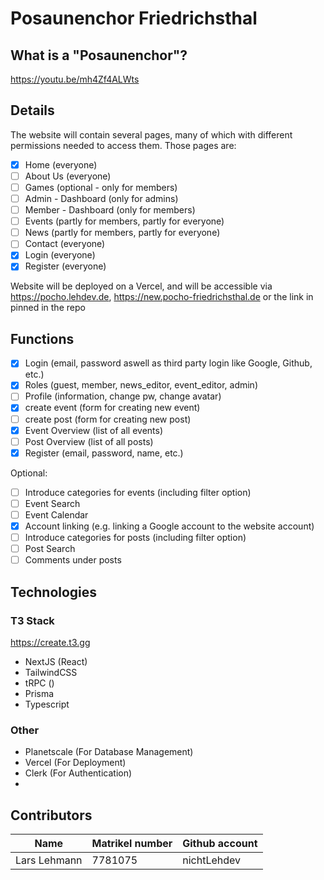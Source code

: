 # Posaunenchor Friedrichsthal

## What is a "Posaunenchor"?

https://youtu.be/mh4Zf4ALWts

## Details

The website will contain several pages, many of which with different permissions needed to access them.
Those pages are:

- [x] Home (everyone)
- [ ] About Us (everyone)
- [ ] Games (optional - only for members)
- [ ] Admin - Dashboard (only for admins)
- [ ] Member - Dashboard (only for members)
- [ ] Events (partly for members, partly for everyone)
- [ ] News (partly for members, partly for everyone)
- [ ] Contact (everyone)
- [x] Login (everyone)
- [x] Register (everyone)

Website will be deployed on a Vercel, and will be accessible via https://pocho.lehdev.de, https://new.pocho-friedrichsthal.de or the link in pinned in the repo

## Functions

- [x] Login (email, password aswell as third party login like Google, Github, etc.)
- [x] Roles (guest, member, news_editor, event_editor, admin)
- [ ] Profile (information, change pw, change avatar)
- [x] create event (form for creating new event)
- [ ] create post (form for creating new post)
- [X] Event Overview (list of all events)
- [ ] Post Overview (list of all posts)
- [x] Register (email, password, name, etc.)

Optional:

- [ ] Introduce categories for events (including filter option)
- [ ] Event Search
- [ ] Event Calendar
- [X] Account linking (e.g. linking a Google account to the website account)
- [ ] Introduce categories for posts (including filter option)
- [ ] Post Search
- [ ] Comments under posts

## Technologies

### T3 Stack

https://create.t3.gg

- NextJS (React)
- TailwindCSS
- tRPC ()
- Prisma
- Typescript

### Other

- Planetscale (For Database Management)
- Vercel (For Deployment)
- Clerk (For Authentication)
-

## Contributors

| Name         | Matrikel number | Github account |
| ------------ | --------------- | -------------- |
| Lars Lehmann | 7781075         | nichtLehdev    |
